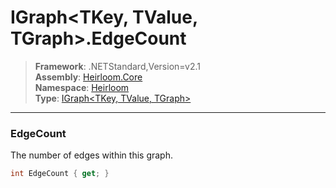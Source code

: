 # IGraph\<TKey, TValue, TGraph>.EdgeCount

> **Framework**: .NETStandard,Version=v2.1  
> **Assembly**: [Heirloom.Core][0]  
> **Namespace**: [Heirloom][0]  
> **Type**: [IGraph\<TKey, TValue, TGraph>][1]  

--------------------------------------------------------------------------------

### EdgeCount

The number of edges within this graph.

```cs
int EdgeCount { get; }
```

[0]: ../Heirloom.Core.md
[1]: Heirloom.IGraph[TKey,TValue,TGraph].md
